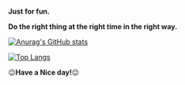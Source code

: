**Just for fun.**

**Do the right thing at the right time in the right way.**

[![Anurag's GitHub stats](https://github-readme-stats.vercel.app/api?username=LYF123123&show_icons=true)](https://github.com/anuraghazra/github-readme-stats)

[![Top Langs](https://github-readme-stats.vercel.app/api/top-langs/?username=LYF123123&layout=compact&langs_count=5)](https://github.com/anuraghazra/github-readme-stats)


:wink:**Have a Nice day!**:wink:
